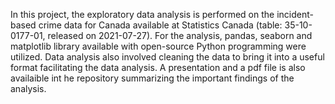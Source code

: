 In this project, the exploratory data analysis is performed on the incident-based crime data for Canada available at Statistics Canada (table: 35-10-0177-01, released on 2021-07-27).
For the analysis, pandas, seaborn and matplotlib library available with open-source Python programming were utilized. 
Data analysis also involved cleaning the data to bring it into a useful format facilitating the data analysis. 
A presentation and a pdf file is also availaible int he repository summarizing the important findings of the analysis.
